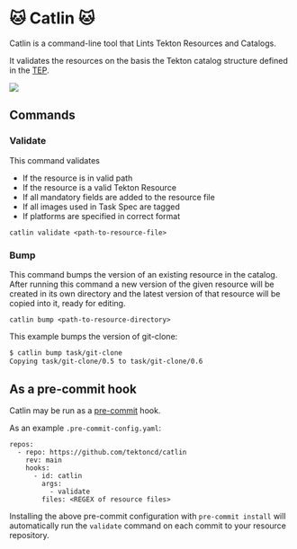 # :cat: Catlin :cat:

Catlin is a command-line tool that Lints Tekton Resources and Catalogs.

It validates the resources on the basis the Tekton catalog structure defined in the [TEP][tep].

![](images/demo.gif)

## Commands

### Validate

This command validates

- If the resource is in valid path
- If the resource is a valid Tekton Resource
- If all mandatory fields are added to the resource file
- If all images used in Task Spec are tagged
- If platforms are specified in correct format

```
catlin validate <path-to-resource-file>
```

### Bump

This command bumps the version of an existing resource in the catalog.
After running this command a new version of the given resource will be
created in its own directory and the latest version of that resource
will be copied into it, ready for editing.

```
catlin bump <path-to-resource-directory>
```

This example bumps the version of git-clone:

```bash
$ catlin bump task/git-clone
Copying task/git-clone/0.5 to task/git-clone/0.6
```

[tep]: https://github.com/tektoncd/community/blob/main/teps/0003-tekton-catalog-organization.md

## As a pre-commit hook

Catlin may be run as a [pre-commit](https://pre-commit.com/) hook.

As an example `.pre-commit-config.yaml`:

```
repos:
  - repo: https://github.com/tektoncd/catlin
    rev: main
    hooks:
      - id: catlin
        args:
          - validate
        files: <REGEX of resource files>
```

Installing the above pre-commit configuration with `pre-commit install` will automatically run
the `validate` command on each commit to your resource repository.
